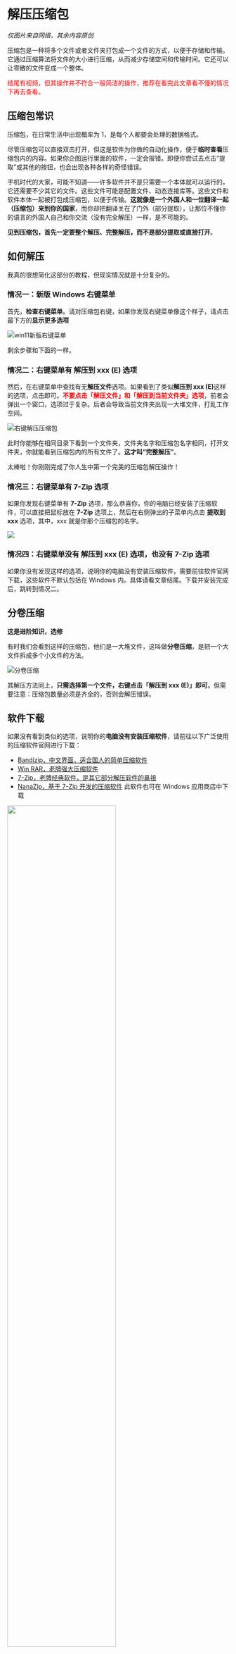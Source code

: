 # 解压压缩包

*仅图片来自网络，其余内容原创*

压缩包是一种将多个文件或者文件夹打包成一个文件的方式，以便于存储和传输。它通过压缩算法将文件的大小进行压缩，从而减少存储空间和传输时间。它还可以让零散的文件变成一个整体。

<font color="red">结尾有视频，但其操作并不符合一般简洁的操作，推荐在看完此文章看不懂的情况下再去查看。</font>

## 压缩包常识

压缩包，在日常生活中出现概率为 1，是每个人都要会处理的数据格式。

尽管压缩包可以直接双击打开，但这是软件为你做的自动化操作，便于**临时查看**压缩包内的内容。如果你企图运行里面的软件，一定会报错。即便你尝试去点击“提取”或其他的按钮，也会出现各种各样的奇怪错误。

手机时代的大家，可能不知道——许多软件并不是只需要一个本体就可以运行的，它还需要不少其它的文件。这些文件可能是配置文件、动态连接库等。这些文件和软件本体一起被打包成压缩包，以便于传输。**这就像是一个外国人和一位翻译一起（压缩包）来到你的国家**，而你却把翻译关在了门外（部分提取），让那位不懂你的语言的外国人自己和你交流（没有完全解压）一样，是不可能的。

**见到压缩包，首先一定要整个解压、完整解压，而不是部分提取或直接打开**。

## 如何解压

我真的很想简化这部分的教程，但现实情况就是十分复杂的。

### 情况一：新版 Windows 右键菜单

首先，**检查右键菜单**。请对压缩包右键，如果你发现右键菜单像这个样子，请点击最下方的**显示更多选项**

![win11新版右键菜单](https://img4.xitongzhijia.net/allimg/211110/130-211110225411131.jpg)

剩余步骤和下面的一样。

### 情况二：右键菜单有 **解压到 xxx (E)** 选项

然后，在右键菜单中查找有无**解压文件**选项。如果看到了类似<strong>解压到 xxx (E)</strong>这样的选项，点击即可。<font color="red" style="font-weight: bold">不要点击「解压文件」和「解压到当前文件夹」选项</font>，前者会弹出一个窗口，选项过于复杂。后者会导致当前文件夹出现一大堆文件，打乱工作空间。

![右键解压压缩包](https://gss0.baidu.com/-Po3dSag_xI4khGko9WTAnF6hhy/zhidao/wh%3D600%2C800/sign=c1b1d25c4490f60304e5944109229f23/9e3df8dcd100baa1862219d64910b912c8fc2e54.jpg)

此时你能够在相同目录下看到一个文件夹，文件夹名字和压缩包名字相同，打开文件夹，你就能看到压缩包内的所有文件了。**这才叫“完整解压”**。

太棒啦！你刚刚完成了你人生中第一个完美的压缩包解压操作！

### 情况三：右键菜单有 **7-Zip** 选项

如果你发现右键菜单有 **7-Zip** 选项，那么恭喜你，你的电脑已经安装了压缩软件，可以直接把鼠标放在 **7-Zip** 选项上，然后在右侧弹出的子菜单内点击 **提取到 xxx** 选项，其中，xxx 就是你那个压缩包的名字。

![](https://img.xz7.com/d/file/2023/04-18/e811034dca0ca8d1dfb8664c24967b54.png)

### 情况四：右键菜单没有 **解压到 xxx (E)** 选项，也没有 **7-Zip** 选项

如果你没有发现这样的选项，说明你的电脑没有安装压缩软件，需要前往软件官网下载，这些软件不默认包括在 Windows 内。具体请看文章结尾。下载并安装完成后，跳转到情况二。

## 分卷压缩

**这是进阶知识，选修**

有时我们会看到这样的压缩包，他们是一大堆文件，这叫做**分卷压缩**，是把一个大文件拆成多个小文件的方法。

![分卷压缩](https://ts1.cn.mm.bing.net/th/id/R-C.641491d7b27ce284dfc83ccb5aef2fca?rik=BUjfnKm8f2O9tA&riu=http%3a%2f%2fwww.xitongzhijia.net%2fuploads%2fallimg%2f170223%2f76-1F223101048-water.jpg&ehk=SkJ1zONdHM8%2fazLzFp0LqmlDpMnYgfuLz8ksyd2qvRQ%3d&risl=&pid=ImgRaw&r=0)

其解压方法同上，**只需选择第一个文件，右键点击「解压到 xxx (E)」即可**。但需要注意：压缩包数量必须是齐全的，否则会解压错误。

## 软件下载

如果没有看到类似的选项，说明你的**电脑没有安装压缩软件**，请前往以下广泛使用的压缩软件官网进行下载：

- [Bandizip，中文界面，适合国人的简单压缩软件](https://www.bandisoft.com/bandizip/)
- [Win RAR，老牌强大压缩软件](https://www.win-rar.com/start.html?&L=0)
- [7-Zip，老牌经典软件，是其它部分解压软件的鼻祖](https://7-zip.org/)
- [NanaZip，基于 7-Zip 开发的压缩软件](https://github.com/M2Team/NanaZip) 此软件也可在 Windows 应用商店中下载

<img src="https://z1.ax1x.com/2023/09/30/pPqRN6J.jpg" style="width:70%;max-width:700px">

## Windows 自带压缩软件

在较新的 Windows 版本中，Windows 自带了压缩软件，可以把压缩包变得像普通文件夹一样易用。但其功能较弱，bug 满天飞，不建议使用。

## 部分视频教程

<iframe src="//player.bilibili.com/player.html?aid=385091844&bvid=BV1xZ4y1v7pU&cid=771074899&p=1&autoplay=0" scrolling="no" border="0" frameborder="no" framespacing="0" allowfullscreen="true" style="height:500px"> </iframe>

<iframe src="//player.bilibili.com/player.html?aid=378563761&bvid=BV1Zf4y1u7rv&cid=423359977&p=1&autoplay=0" scrolling="no" border="0" frameborder="no" framespacing="0" allowfullscreen="true" style="height:500px"> </iframe>